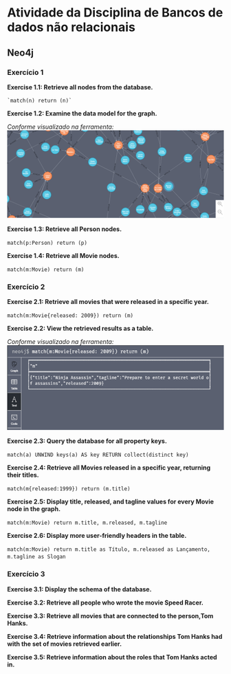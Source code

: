# Atividade da Disciplina de Bancos de dados não relacionais

## Neo4j

### Exercício 1

**Exercise 1.1: Retrieve all nodes from the database.**

	`match(n) return (n)`

**Exercise 1.2: Examine the data model for the graph.**

*Conforme visualizado na ferramenta:*
![Exercise_1_2](images/exercicio_1_2.png)
	
**Exercise 1.3: Retrieve all Person nodes.**

`match(p:Person) return (p)`

**Exercise 1.4: Retrieve all Movie nodes.**

`match(m:Movie) return (m)`


### Exercício 2

**Exercise 2.1: Retrieve all movies that were released in a specific year.**

`match(m:Movie{released: 2009}) return (m)`

**Exercise 2.2: View the retrieved results as a table.**

*Conforme visualizado na ferramenta:*
![Exercise_2_2](images/exercicio_2_2.png)

**Exercise 2.3: Query the database for all property keys.**

`match(a) UNWIND keys(a) AS key RETURN collect(distinct key)`

**Exercise 2.4: Retrieve all Movies released in a specific year, returning their titles.**

`match(m{released:1999}) return (m.title)`

**Exercise 2.5: Display title, released, and tagline values for every Movie node in the graph.**

`match(m:Movie) return m.title, m.released, m.tagline`

**Exercise 2.6: Display more user-friendly headers in the table.**

`match(m:Movie) return m.title as Título, m.released as Lançamento, m.tagline as Slogan`


### Exercício 3

**Exercise 3.1: Display the schema of the database.**

**Exercise 3.2: Retrieve all people who wrote the movie Speed Racer.**

**Exercise 3.3: Retrieve all movies that are connected to the person,Tom Hanks.**

**Exercise 3.4: Retrieve information about the relationships Tom Hanks had with the set of movies retrieved earlier.**

**Exercise 3.5: Retrieve information about the roles that Tom Hanks acted in.**


